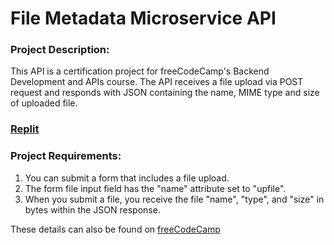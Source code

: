 # File Metadata Microservice API

### Project Description: 

This API is a certification project for freeCodeCamp's Backend Development and APIs course. The API receives a file upload via POST request and responds with JSON containing the name, MIME type and size of uploaded file.

### [Replit](https://replit.com/@OsahonOjo/fCC-apis-project-filemetadata)

### Project Requirements:
1. You can submit a form that includes a file upload.
2. The form file input field has the "name" attribute set to "upfile".
3. When you submit a file, you receive the file "name", "type", and "size" in bytes within the JSON response.

These details can also be found on [freeCodeCamp](https://www.freecodecamp.org/learn/apis-and-microservices/apis-and-microservices-projects/file-metadata-microservice)
